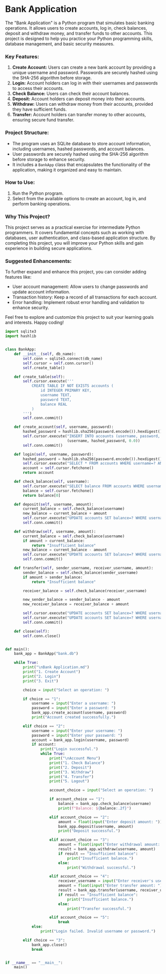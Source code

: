 # **Bank Application**

The "Bank Application" is a Python program that simulates basic banking operations. It allows users to create accounts, log in, check balances, deposit and withdraw money, and transfer funds to other accounts. This project is designed to help you practice your Python programming skills, database management, and basic security measures.

### Key Features:

1. **Create Account:** Users can create a new bank account by providing a unique username and password. Passwords are securely hashed using the SHA-256 algorithm before storage.
2. **Login:** Account holders can log in with their usernames and passwords to access their accounts.
3. **Check Balance:** Users can check their account balances.
4. **Deposit:** Account holders can deposit money into their accounts.
5. **Withdraw:** Users can withdraw money from their accounts, provided they have sufficient funds.
6. **Transfer:** Account holders can transfer money to other accounts, ensuring secure fund transfer.

### Project Structure:

- The program uses an SQLite database to store account information, including usernames, hashed passwords, and account balances.
- User passwords are securely hashed using the SHA-256 algorithm before storage to enhance security.
- It includes a `BankApp` class that encapsulates the functionality of the application, making it organized and easy to maintain.

### How to Use:

1. Run the Python program.
2. Select from the available options to create an account, log in, and perform banking operations.

### Why This Project?

This project serves as a practical exercise for intermediate Python programmers. It covers fundamental concepts such as working with databases, user authentication, and class-based application structure. By completing this project, you will improve your Python skills and gain experience in building secure applications.

### Suggested Enhancements:

To further expand and enhance this project, you can consider adding features like:

- User account management: Allow users to change passwords and update account information.
- Transaction history: Keep a record of all transactions for each account.
- Error handling: Implement robust error handling and validation to enhance security.

Feel free to explore and customize this project to suit your learning goals and interests. Happy coding!

```python
import sqlite3
import hashlib


class BankApp:
    def __init__(self, db_name):
        self.conn = sqlite3.connect(db_name)
        self.cursor = self.conn.cursor()
        self.create_table()

    def create_table(self):
        self.cursor.execute('''
            CREATE TABLE IF NOT EXISTS accounts (
                id INTEGER PRIMARY KEY,
                username TEXT,
                password TEXT,
                balance REAL
            )
        ''')
        self.conn.commit()

    def create_account(self, username, password):
        hashed_password = hashlib.sha256(password.encode()).hexdigest()
        self.cursor.execute("INSERT INTO accounts (username, password, balance) VALUES (?, ?, ?)",
                            (username, hashed_password, 0.0))
        self.conn.commit()

    def login(self, username, password):
        hashed_password = hashlib.sha256(password.encode()).hexdigest()
        self.cursor.execute("SELECT * FROM accounts WHERE username=? AND password=?", (username, hashed_password))
        account = self.cursor.fetchone()
        return account

    def check_balance(self, username):
        self.cursor.execute("SELECT balance FROM accounts WHERE username=?", (username,))
        balance = self.cursor.fetchone()
        return balance[0]

    def deposit(self, username, amount):
        current_balance = self.check_balance(username)
        new_balance = current_balance + amount
        self.cursor.execute("UPDATE accounts SET balance=? WHERE username=?", (new_balance, username))
        self.conn.commit()

    def withdraw(self, username, amount):
        current_balance = self.check_balance(username)
        if amount > current_balance:
            return "Insufficient balance"
        new_balance = current_balance - amount
        self.cursor.execute("UPDATE accounts SET balance=? WHERE username=?", (new_balance, username))
        self.conn.commit()

    def transfer(self, sender_username, receiver_username, amount):
        sender_balance = self.check_balance(sender_username)
        if amount > sender_balance:
            return "Insufficient balance"

        receiver_balance = self.check_balance(receiver_username)

        new_sender_balance = sender_balance - amount
        new_receiver_balance = receiver_balance + amount

        self.cursor.execute("UPDATE accounts SET balance=? WHERE username=?", (new_sender_balance, sender_username))
        self.cursor.execute("UPDATE accounts SET balance=? WHERE username=?", (new_receiver_balance, receiver_username))
        self.conn.commit()

    def close(self):
        self.conn.close()


def main():
    bank_app = BankApp("bank.db")

    while True:
        print("\nBank Application.md")
        print("1. Create Account")
        print("2. Login")
        print("3. Exit")

        choice = input("Select an operation: ")

        if choice == "1":
            username = input("Enter a username: ")
            password = input("Enter a password: ")
            bank_app.create_account(username, password)
            print("Account created successfully.")

        elif choice == "2":
            username = input("Enter your username: ")
            password = input("Enter your password: ")
            account = bank_app.login(username, password)
            if account:
                print("Login successful.")
                while True:
                    print("\nAccount Menu")
                    print("1. Check Balance")
                    print("2. Deposit")
                    print("3. Withdraw")
                    print("4. Transfer")
                    print("5. Logout")

                    account_choice = input("Select an operation: ")

                    if account_choice == "1":
                        balance = bank_app.check_balance(username)
                        print(f"Balance: ${balance:.2f}")

                    elif account_choice == "2":
                        amount = float(input("Enter deposit amount: "))
                        bank_app.deposit(username, amount)
                        print("Deposit successful.")

                    elif account_choice == "3":
                        amount = float(input("Enter withdrawal amount: "))
                        result = bank_app.withdraw(username, amount)
                        if result == "Insufficient balance":
                            print("Insufficient balance.")
                        else:
                            print("Withdrawal successful.")

                    elif account_choice == "4":
                        receiver_username = input("Enter receiver's username: ")
                        amount = float(input("Enter transfer amount: "))
                        result = bank_app.transfer(username, receiver_username, amount)
                        if result == "Insufficient balance":
                            print("Insufficient balance.")
                        else:
                            print("Transfer successful.")

                    elif account_choice == "5":
                        break
            else:
                print("Login failed. Invalid username or password.")

        elif choice == "3":
            bank_app.close()
            break


if __name__ == "__main__":
    main()
```